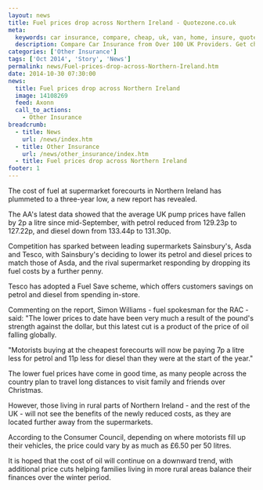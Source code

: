 ```yaml
---
layout: news
title: Fuel prices drop across Northern Ireland - Quotezone.co.uk
meta:
  keywords: car insurance, compare, cheap, uk, van, home, insure, quotes, online, comparison, bike, loans, life
  description: Compare Car Insurance from Over 100 UK Providers. Get cheap quotes online now using our fast, free, secure comparison site
categories: ['Other Insurance']
tags: ['Oct 2014', 'Story', 'News']
permalink: news/Fuel-prices-drop-across-Northern-Ireland.htm
date: 2014-10-30 07:30:00
news:
  title: Fuel prices drop across Northern Ireland
  image: 14108269
  feed: Axonn
  call_to_actions:
    - Other Insurance
breadcrumb:
  - title: News
    url: /news/index.htm
  - title: Other Insurance
    url: /news/other_insurance/index.htm
  - title: Fuel prices drop across Northern Ireland
footer: 1
---
```


The cost of fuel at supermarket forecourts in Northern Ireland has plummeted to a three-year low, a new report has revealed.

The AA&#39;s latest data showed that the average UK pump prices have fallen by 2p a litre since mid-September, with petrol reduced from 129.23p to 127.22p, and diesel down from 133.44p to 131.30p.

Competition has sparked between leading supermarkets Sainsbury&#39;s, Asda and Tesco, with Sainsbury&#39;s deciding to lower its petrol and diesel prices to match those of Asda, and the rival supermarket responding by dropping its fuel costs by a further penny.

Tesco has adopted a Fuel Save scheme, which offers customers savings on petrol and diesel from spending in-store.

Commenting on the report, Simon Williams - fuel spokesman for the RAC - said: &quot;The lower prices to date have been very much a result of the pound&#39;s strength against the dollar, but this latest cut is a product of the price of oil falling globally.

&quot;Motorists buying at the cheapest forecourts will now be paying 7p a litre less for petrol and 11p less for diesel than they were at the start of the year.&quot;

The lower fuel prices have come in good time, as many people across the country plan to travel long distances to visit family and friends over Christmas.

However, those living in rural parts of Northern Ireland - and the rest of the UK - will not see the benefits of the newly reduced costs, as they are located further away from the supermarkets.

According to the Consumer Council, depending on where motorists fill up their vehicles, the price could vary by as much as &pound;6.50 per 50 litres.

It is hoped that the cost of oil will continue on a downward trend, with additional price cuts helping families living in more rural areas balance their finances over the winter period.
